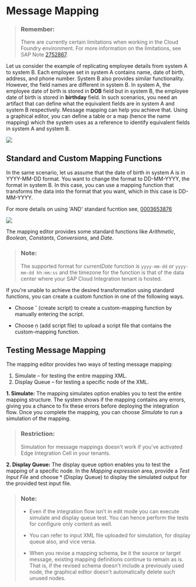 <!-- loio459ccdf98a7542d897c1e802d0be800a -->

<link rel="stylesheet" type="text/css" href="../css/sap-icons.css"/>

# Message Mapping

> ### Remember:  
> There are currently certain limitations when working in the Cloud Foundry environment. For more information on the limitations, see SAP Note [2752867](https://me.sap.com/notes/2752867).

Let us consider the example of replicating employee details from system A to system B. Each employee set in system A contains name, date of birth, address, and phone number. System B also provides similar functionality. However, the field names are different in system B. In system A, the employee date of birth is stored in **DOB** field but in system B, the employee date of birth is stored in **birthday** field. In such scenarios, you need an artifact that can define what the equivalent fields are in system A and system B respectively. Message mapping can help you achieve that. Using a graphical editor, you can define a table or a map \(hence the name mapping\) which the system uses as a reference to identify equivalent fields in system A and system B.

![](images/mapping_wo_function_cc4c866.png)



<a name="loio459ccdf98a7542d897c1e802d0be800a__section_kcz_prh_d2b"/>

## Standard and Custom Mapping Functions

In the same scenario, let us assume that the date of birth in system A is in YYYY-MM-DD format. You want to change the format to DD-MM-YYYY, the format in system B. In this case, you can use a mapping function that transforms the data into the format that you want, which in this case is DD-MM-YYYY.

For more details on using 'AND' standard fucntion see, [0003653876](https://me.sap.com/notes/0003653876)

![](images/mapping_function_8ea50e9.png)

The mapping editor provides some standard functions like *Arithmetic*, *Boolean*, *Constants*, *Conversions*, and *Date*.

> ### Note:  
> The supported format for *currentDate* function is `yyyy-mm-dd` or `yyyy-mm-dd hh:mm:ss` and the timezone for the function is that of the data center where your SAP Cloud Integration tenant is hosted.

If you're unable to achieve the desired transformation using standard functions, you can create a custom function in one of the following ways.

-   Choose <span class="SAP-icons-V5"></span> \(create script\) to create a custom-mapping function by manually entering the script.

-   Choose <span class="SAP-icons-V5"></span> \(add script file\) to upload a script file that contains the custom-mapping function.




<a name="loio459ccdf98a7542d897c1e802d0be800a__section_w2v_nth_d2b"/>

## Testing Message Mapping

The mapping editor provides two ways of testing message mapping:

1.  Simulate – for testing the entire mapping XML.
2.  Display Queue – for testing a specific node of the XML.

**1. Simulate:** The mapping simulates option enables you to test the entire mapping structure. The system shows if the mapping contains any errors, giving you a chance to fix these errors before deploying the integration flow. Once you complete the mapping, you can choose *Simulate* to run a simulation of the mapping.

> ### Restriction:  
> Simulation for message mappings doesn't work if you've activated Edge Integration Cell in your tenants.

**2. Display Queue:** The display queue option enables you to test the mapping of a specific node. In the *Mapping expression* area, provide a *Test Input File* and choose <span class="SAP-icons-V5"></span> \(Display Queue\) to display the simulated output for the provided test input file.

> ### Note:  
> -   Even if the integration flow isn't in edit mode you can execute simulate and display queue test. You can hence perform the tests for configure only content as well.
> 
> -   You can refer to input XML file uploaded for simulation, for display queue also, and vice versa.
> 
> -   When you revise a mapping schema, be it the source or target message, existing mapping definitions continue to remain as is. That is, if the revised schema doesn't include a previously used node, the graphical editor doesn't automatically delete such unused nodes.

